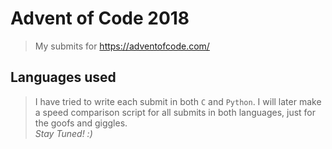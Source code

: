 # Advent of Code 2018
> My submits for https://adventofcode.com/

## Languages used
> I have tried to write each submit in both `C` and `Python`.
> I will later make a speed comparison script for all submits in both
> languages, just for the goofs and giggles.  
> _Stay Tuned! :)_
